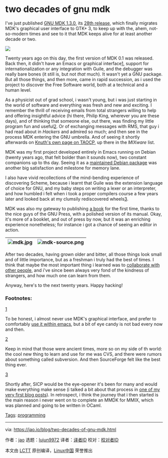 [#]: subject: "two decades of gnu mdk"
[#]: via: "https://jao.io/blog/two-decades-of-gnu-mdk.html"
[#]: author: "jao https://jao.io"
[#]: collector: "lujun9972"
[#]: translator: " "
[#]: reviewer: " "
[#]: publisher: " "
[#]: url: " "

two decades of gnu mdk
======

I've just published [GNU MDK 1.3.0][1], its [28th release][2], which finally migrates MDK's graphical user interface to GTK+ 3, to keep up with the, ahem, not-so-modern times and see to it that MDK keeps alive for at least another decade or two.

![][3]

Twenty years ago on this day, the first version of MDK 0.1 was released. Back then, it didn't have an Emacs or graphical interface[1][4], support for internationalization or any integration with Guile, and the debugger was really bare bones (it still is, but not _that_ much). It wasn't yet a GNU package. But all those things, and then more, came in rapid succession, as i used the project to discover the Free Software world, both at a technical and a human level.

As a physicist out of grad school, i wasn't young, but i was just starting in the world of software and everything was fresh and new and exciting. I remember the thrill of receiving emails from total strangers willing to help and offering insightful advice (hi there, Philip King, wherever you are these days), and of thinking that someone else, out there, was finding my little program fun and useful[2][5]. Or of exchanging messages with RMS, that guy i had read about in _Hackers_ and admired so much; and then see in the process MDK entering the GNU umbrella. And of seeing it shortly afterwards on [Knuth's own page on TAOCP][6], up there in the _MIXware_ list.

MDK was my first project developed entirely in Emacs running on Debian (twenty years ago, that felt bolder than it sounds now), two constant companions up to ths day. Seeing it as a [maintained Debian package][7] was another big satisfaction and milestone for memory lane.

I also have vivid recollections of the mind-bending experience of discovering Scheme, because i learnt that Guile was the extension language of choice for GNU, and my baby steps on writing a lexer or an interpreter, and how humbled i felt when i took a proper compilers course a few years later and looked back at my clumsily rediscovered wheels[3][8].

MDK was also my gateway to publishing [a book][9] for the first time, thanks to the nice guys of the GNU Press, with a polished version of its manual. Okay, it's more of a booklet, and out of press by now, but it was an enriching experience nonetheless; for instance i got a chance of seeing an editor in action.

![mdk.jpg][10] | ![mdk-source.png][11]
---|---

After two decades, having grown older and bitter, all those things look small and of little importance, but as a freshman i truly had the best of times. I think that maybe the most important thing i learned was to [collaborate with other people][12], and i've since been always very fond of the kindness of strangers, and how much one can learn from them.

Anyway, here's to the next twenty years. Happy hacking!

### Footnotes:

[1][13]

To be honest, i almost never use MDK's graphical interface, and prefer to comfortably [use it within emacs][14], but a bit of eye candy is not bad every now and then.

[2][15]

Keep in mind that those were ancient times, more so on my side of th world: the cool new thing to learn and use for me was CVS, and there were rumors about something called subversion. And then SourceForge felt like the best thing ever.

[3][16]

Shortly after, SICP would be the eye-opener it's been for many and would make everything make sense (i talked a bit about that process in [one of my very first blog posts][17]). In retrospect, i think the journey that i then started is the main reason i never went on to complete an MMDK for MMIX, which was planned and going to be written in OCaml.

[Tags][18]: [programming][19]

--------------------------------------------------------------------------------

via: https://jao.io/blog/two-decades-of-gnu-mdk.html

作者：[jao][a]
选题：[lujun9972][b]
译者：[译者ID](https://github.com/译者ID)
校对：[校对者ID](https://github.com/校对者ID)

本文由 [LCTT](https://github.com/LCTT/TranslateProject) 原创编译，[Linux中国](https://linux.cn/) 荣誉推出

[a]: https://jao.io
[b]: https://github.com/lujun9972
[1]: https://www.gnu.org/software/mdk
[2]: https://www.gnu.org/software/mdk/NEWS.txt
[3]: https://jao.io/img/mdk.png
[4]: tmp.ArerbD0FUU#fn.1
[5]: tmp.ArerbD0FUU#fn.2
[6]: https://www-cs-faculty.stanford.edu/~knuth/taocp.html
[7]: https://tracker.debian.org/pkg/mdk
[8]: tmp.ArerbD0FUU#fn.3
[9]: https://dl.acm.org/doi/book/10.5555/1215741
[10]: https://jao.io/img/mdk.jpg
[11]: https://jao.io/img/mdk-source.png
[12]: https://www.gnu.org/software/mdk/manual/html_node/Acknowledgments.html
[13]: tmp.ArerbD0FUU#fnr.1
[14]: https://www.gnu.org/software/mdk/manual/mdk.html#Emacs-tools
[15]: tmp.ArerbD0FUU#fnr.2
[16]: tmp.ArerbD0FUU#fnr.3
[17]: https://jao.io/blog/2006-01-14-the-joy-of-repl.html
[18]: https://jao.io/blog/tags.html
[19]: https://jao.io/blog/tag-programming.html
